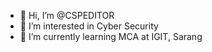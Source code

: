 - 👋 Hi, I’m @CSPEDITOR
- 👀 I’m interested in Cyber Security 
- 🌱 I’m currently learning MCA at IGIT, Sarang 
<!---
CSPEDITOR/CSPEDITOR is a ✨ special ✨ repository because its `README.md` (this file) appears on your GitHub profile.
You can click the Preview link to take a look at your changes.
--->
